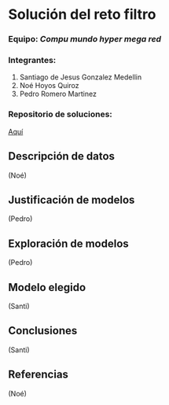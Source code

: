 # Solución del reto filtro

### Equipo: *Compu mundo hyper mega red*
### Integrantes: 
1. Santiago de Jesus Gonzalez Medellin
2. Noé Hoyos Quiroz
3. Pedro Romero Martinez

### Repositorio de soluciones:
[Aquí](https://github.com/zs10011598/dci3.git)


## Descripción de datos
 (Noé)

## Justificación de modelos
 (Pedro)

## Exploración de modelos
 (Pedro)

## Modelo elegido
 (Santi)

## Conclusiones
 (Santi)

## Referencias
 (Noé)
